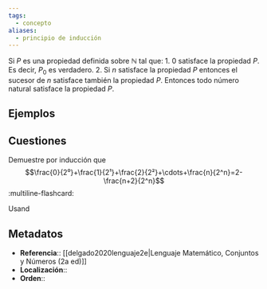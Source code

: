 ```yaml
---
tags:
  - concepto
aliases:
  - principio de inducción
---
```

Si $P$ es una propiedad definida sobre $\mathbb{N}$ tal que:
    1. $0$ satisface la propiedad $P$. Es decir, $P_0$ es verdadero.
    2. Si $n$ satisface la propiedad $P$ entonces el sucesor de $n$ satisface también la propiedad $P$.
Entonces todo número natural satisface la propiedad $P$.

##  Ejemplos

## Cuestiones

Demuestre por inducción que
$$\frac{0}{2⁰}+\frac{1}{2¹}+\frac{2}{2²}+\cdots+\frac{n}{2^n}=2-\frac{n+2}{2^n}$$
:multiline-flashcard:

Usand
## Metadatos
- **Referencia**:: [[delgado2020lenguaje2e|Lenguaje Matemático, Conjuntos y Números (2a ed)]]
- **Localización**::
- **Orden**::